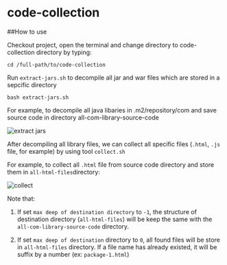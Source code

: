 # code-collection

##How to use

Checkout project, open the terminal and change directory to code-collection directory by typing:

```
cd /full-path/to/code-collection
```

Run `extract-jars.sh` to decompile all jar and war files which are stored in a sepcific directory
```
bash extract-jars.sh
```
For example, to decompile all java libaries in .m2/repository/com and save source code in directory all-com-library-source-code

![extract jars](https://github.com/thoqbk/code-collection/blob/master/resource/extract-jars.png)

After decompiling all library files, we can collect all specific files (`.html`, `.js` file, for example) by using tool `collect.sh`

For example, to collect all `.html` file from source code directory and store them in `all-html-files`directory:

![collect](https://github.com/thoqbk/code-collection/blob/master/resource/collect.png)

Note that: 

1. If set `max deep of destination directory` to `-1`, the structure of destination directory (`all-html-files`) will be keep the same with the `all-com-library-source-code` directory.

2. If set `max deep of destination` directory to `0`, all found files will be store in `all-html-files` directory. If a file name has already existed, it will be suffix by a number (ex: `package-1.html`)

